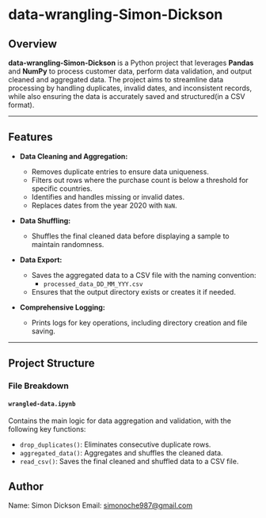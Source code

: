 # data-wrangling-Simon-Dickson

## Overview

**data-wrangling-Simon-Dickson** is a Python project that leverages **Pandas** and **NumPy** to process customer data, perform data validation, and output cleaned and aggregated data. The project aims to streamline data processing by handling duplicates, invalid dates, and inconsistent records, while also ensuring the data is accurately saved and structured(in a CSV format).

---

## Features

- **Data Cleaning and Aggregation:**

  - Removes duplicate entries to ensure data uniqueness.
  - Filters out rows where the purchase count is below a threshold for specific countries.
  - Identifies and handles missing or invalid dates.
  - Replaces dates from the year 2020 with `NaN`.

- **Data Shuffling:**

  - Shuffles the final cleaned data before displaying a sample to maintain randomness.

- **Data Export:**

  - Saves the aggregated data to a CSV file with the naming convention:
    - `processed_data_DD_MM_YYY.csv`
  - Ensures that the output directory exists or creates it if needed.

- **Comprehensive Logging:**
  - Prints logs for key operations, including directory creation and file saving.

---

## Project Structure

### File Breakdown

#### `wrangled-data.ipynb`

Contains the main logic for data aggregation and validation, with the following key functions:

- `drop_duplicates()`: Eliminates consecutive duplicate rows.
- `aggregated_data()`: Aggregates and shuffles the cleaned data.
- `read_csv()`: Saves the final cleaned and shuffled data to a CSV file.

## Author

Name: Simon Dickson
Email: simonoche987@gmail.com